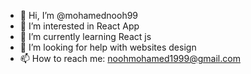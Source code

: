- 👋 Hi, I’m @mohamednooh99
- 👀 I’m interested in React App
- 🌱 I’m currently learning React js
- 💞️ I’m looking for help with websites design
- 📫 How to reach me: noohmohamed1999@gmail.com

<!---
mohamednooh99/mohamednooh99 is a ✨ special ✨ repository because its `README.md` (this file) appears on your GitHub profile.
You can click the Preview link to take a look at your changes.
--->
